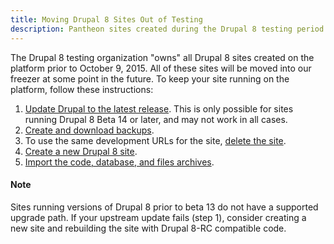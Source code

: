 ```yaml
---
title: Moving Drupal 8 Sites Out of Testing
description: Pantheon sites created during the Drupal 8 testing period will be deleted at some point in the future. Follow these instructions to keep your site on the platform.
---
```

The Drupal 8 testing organization "owns" all Drupal 8 sites created on the platform prior to October 9, 2015. All of these sites will be moved into our freezer at some point in the future. To keep your site running on the platform, follow these instructions:

1. [Update Drupal to the latest release](/docs/articles/sites/code/applying-upstream-updates). This is only possible for sites running Drupal 8 Beta 14 or later, and may not work in all cases.
2. [Create and download backups](/docs/articles/sites/backups).
3. To use the same development URLs for the site, [delete the site](/docs/articles/sites/deleting-a-site/).
4. [Create a new Drupal 8 site](https://dashboard.pantheon.io/products/drupal8/spinup).
5. [Import the code, database, and files archives](/docs/articles/sites/migrate/manual-site-import).


<h4>Note</h4>
Sites running versions of Drupal 8 prior to beta 13 do not have a supported upgrade path. If your upstream update fails (step 1), consider creating a new site and rebuilding the site with Drupal 8-RC compatible code.
